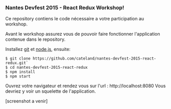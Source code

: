 ### Nantes Devfest 2015 - React Redux Workshop!

Ce repository contiens le code nécessaire a votre participation au workshop.


Avant le workshop assurez vous de pouvoir faire fonctionner l'application contenue dans le repository.

Installez [git](http://git-scm.com/downloads) et [node.js](https://nodejs.org/), ensuite:

    $ git clone https://github.com/cateland/nantes-devfest-2015-react-redux.git`
    $ cd nantes-devfest-2015-react-redux
    $ npm install
    $ npm start

Ouvrez votre navigateur et rendez vous sur l'url : http://localhost:8080
Vous devriez y voir un squelette de l'application.

[screenshot a venir]
